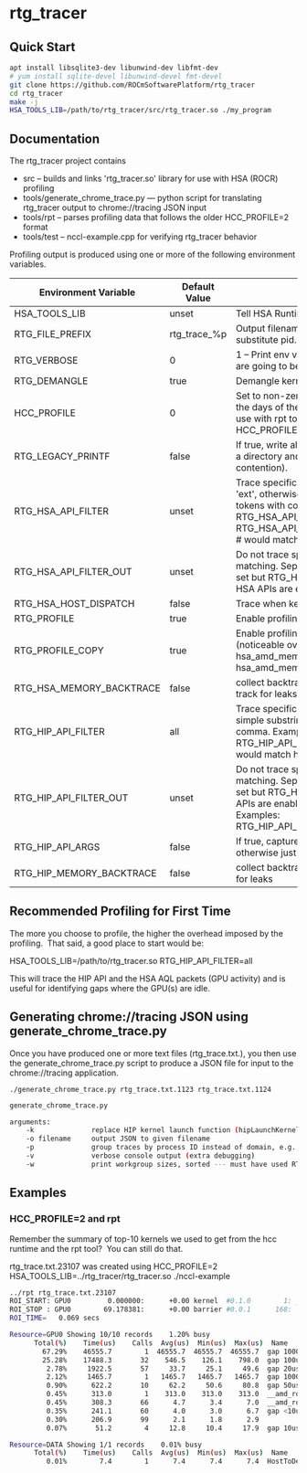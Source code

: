 # rtg_tracer

## Quick Start
```bash
apt install libsqlite3-dev libunwind-dev libfmt-dev
# yum install sqlite-devel libunwind-devel fmt-devel
git clone https://github.com/ROCmSoftwarePlatform/rtg_tracer
cd rtg_tracer
make -j
HSA_TOOLS_LIB=/path/to/rtg_tracer/src/rtg_tracer.so ./my_program
```

## Documentation
The rtg_tracer project contains
- src – builds and links 'rtg_tracer.so' library for use with HSA (ROCR) profiling
- tools/generate_chrome_trace.py — python script for translating rtg_tracer output to chrome://tracing JSON input
- tools/rpt – parses profiling data that follows the older HCC_PROFILE=2 format 
- tools/test – nccl-example.cpp for verifying rtg_tracer behavior

Profiling output is produced using one or more of the following environment variables.

| Environment Variable     | Default Value         | Description                                                                                                                                                                                                                                                                 |
|--------------------------|-----------------------|-----------------------------------------------------------------------------------------------------------------------------------------------------------------------------------------------------------------------------------------------------------------------------|
| HSA_TOOLS_LIB            | unset                 | Tell HSA Runtime (ROCr) where to find rtg_tracer.so.                                                                                                                                                                                                                        |
| RTG_FILE_PREFIX          | rtg_trace_%p          | Output filename or directory prefix.  If %p is used, substitute pid. Useful for multi-process use cases.                                                                                                                                                                    |
| RTG_VERBOSE              | 0                     | 1 – Print env var settings 2 – Print list of HIP APIs that are going to be traced.                                                                                                                                                                                          |
| RTG_DEMANGLE             | true                  | Demangle kernel names                                                                                                                                                                                                                                                       |
| HCC_PROFILE              | 0                     | Set to non-zero to enable. "HCC_PROFILE=2" like in the days of the hcc runtime. Legacy HCC profiling, for use with rpt tool.  Generates output just like HCC_PROFILE=2 used to.                                                                                             |
| RTG_LEGACY_PRINTF        | false                 | If true, write all traces to a single file.  Otherwise, create a directory and write one file per host thread (less contention).                                                                                                                                            |
| RTG_HSA_API_FILTER       | unset                 | Trace specific HSA calls. Special case 'all', 'core', and 'ext', otherwise simple substring matching. Separate tokens with comma. Examples: RTG_HSA_API_FILTER=all RTG_HSA_API_FILTER=hsa_signal,hsa_agent_get_info # would match hsa_signal_create                         |
| RTG_HSA_API_FILTER_OUT   | unset                 | Do not trace specific HSA calls. Simple substring matching. Separate tokens with comma. If this var is set but RTG_HSA_API_FILTER is unset, implies "all" HSA APIs are enabled with the exclusion of this list.                                                             |
| RTG_HSA_HOST_DISPATCH    | false                 | Trace when kernel dispatch is enqueued on the host.                                                                                                                                                                                                                         |
| RTG_PROFILE              | true                  | Enable profiling of device kernels and barriers.                                                                                                                                                                                                                            |
| RTG_PROFILE_COPY         | true                  | Enable profiling of device async copy operations (noticeable overhead) initiated by  hsa_amd_memory_async_copy hsa_amd_memory_async_copy_rect                                                                                                                               |
| RTG_HSA_MEMORY_BACKTRACE | false                 | collect backtrace when HSA allocations occur and track for leaks                                                                                                                                                                                                            |
| RTG_HIP_API_FILTER       | all                   | Trace specific HIP calls. Special case 'all', otherwise simple substring matching. Separate tokens with comma. Examples: RTG_HIP_API_FILTER=hipMalloc,hipEventQuery # would match hipMalloc, hipMallocHost, etc.                                                            |
| RTG_HIP_API_FILTER_OUT   | unset                 | Do not trace specific HIP calls. Simple substring matching. Separate tokens with comma. If this var is set but RTG_HIP_API_FILTER is unset, implies "all" HIP APIs are enabled with the exclusion of this list. Examples: RTG_HIP_API_FILTER_OUT=hipSetDevice,hipGetDevice  |
| RTG_HIP_API_ARGS         | false                 | If true, capture HIP API name and function arguments, otherwise just the name.                                                                                                                                                                                              |
| RTG_HIP_MEMORY_BACKTRACE | false                 | collect backtrace when HIP allocations occur and track for leaks                                                                                                                                                                                                            |

## Recommended Profiling for First Time
The more you choose to profile, the higher the overhead imposed by the profiling.  That said, a good place to start would be:

HSA_TOOLS_LIB=/path/to/rtg_tracer.so RTG_HIP_API_FILTER=all

This will trace the HIP API and the HSA AQL packets (GPU activity) and is useful for identifying gaps where the GPU(s) are idle.

## Generating chrome://tracing JSON using generate_chrome_trace.py
Once you have produced one or more text files (rtg_trace.txt.<PID>), you then use the generate_chrome_trace.py script to produce a JSON file for input to the chrome://tracing application.

`./generate_chrome_trace.py rtg_trace.txt.1123 rtg_trace.txt.1124`

```bash
generate_chrome_trace.py

arguments:
    -k              replace HIP kernel launch function (hipLaunchKernel et al), with actual kernel names
    -o filename     output JSON to given filename
    -p              group traces by process ID instead of domain, e.g., HIP, HSA, GPU
    -v              verbose console output (extra debugging)
    -w              print workgroup sizes, sorted --- must have used RTG_HSA_HOST_DISPATCH with rtg_tracer
```
  
## Examples

### HCC_PROFILE=2 and rpt
Remember the summary of top-10 kernels we used to get from the hcc runtime and the rpt tool?  You can still do that.

rtg_trace.txt.23107 was created using HCC_PROFILE=2 HSA_TOOLS_LIB=../rtg_tracer/rtg_tracer.so ./nccl-example

```bash
../rpt rtg_trace.txt.23107
ROI_START: GPU0         0.000000:      +0.00 kernel  #0.1.0        1: __amd_rocclr_fillBuffer.kd
ROI_STOP : GPU0        69.178381:      +0.00 barrier #0.0.1      168:
ROI_TIME=   0.069 secs

Resource=GPU0 Showing 10/10 records    1.20% busy
      Total(%)    Time(us)    Calls  Avg(us)  Min(us)  Max(us)  Name
        67.29%    46555.7        1  46555.7  46555.7  46555.7  gap 10000us-100000us
        25.28%    17488.3       32    546.5    126.1    798.0  gap 100us-1000us
         2.78%     1922.5       57     33.7     25.1     49.6  gap 20us-50us
         2.12%     1465.7        1   1465.7   1465.7   1465.7  gap 1000us-10000us
         0.90%      622.2       10     62.2     50.6     80.8  gap 50us-100us
         0.45%      313.0        1    313.0    313.0    313.0  __amd_rocclr_copyBuffer.kd
         0.45%      308.3       66      4.7      3.4      7.0  __amd_rocclr_fillBuffer.kd
         0.35%      241.1       60      4.0      3.0      6.7  gap <10us
         0.30%      206.9       99      2.1      1.8      2.9
         0.07%       51.2        4     12.8     10.4     17.9  gap 10us-20us

Resource=DATA Showing 1/1 records    0.01% busy
      Total(%)    Time(us)    Calls  Avg(us)  Min(us)  Max(us)  Name
         0.01%        7.4        1      7.4      7.4      7.4  HostToDevice_16384_bytes
```
